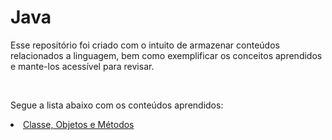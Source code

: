 # Java

<p>Esse repositório foi criado com o intuito de armazenar conteúdos relacionados a linguagem, bem como exemplificar os conceitos aprendidos e mante-los acessível para revisar.<p><br/>

<p>Segue a lista abaixo com os conteúdos aprendidos:</p>
<li><a href="https://github.com/alfeups/javafying/tree/master/classes-objetos-metodos">Classe, Objetos e Métodos</a>
